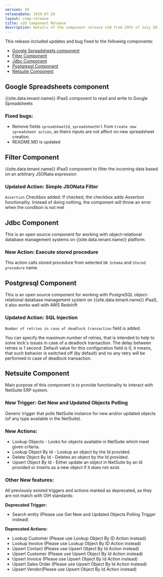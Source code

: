 ```yaml
---
version: 20
releaseDate: 2019-07-29
layout: comp-release
title: v20 Component Release
description: Details of the component release v20 from 29th of July 2019
---
```


This release included updates and bug fixed to the following components:

*   [Google Spreadsheets component](#google-spreadsheets-component)
*   [Filter Component](#filter-component)
*   [Jdbc Component](#jdbc-component)
*   [Postgresql Component](#postgresql-component)
*   [Netsuite Component](#netsuite-component)

## Google Spreadsheets component

{{site.data.tenant.name}} iPaaS component to read and write to Google Spreadsheets

### Fixed bugs:

*   Remove fields `spreadsheetId`, `spreadsheetUrl` from `Create new spreadsheet action`, as theirs inputs are not affect on new spreadsheet creation.
*   README.MD is updated

## Filter Component

{{site.data.tenant.name}} iPaaS component to filter the incoming data based on an
arbitrary JSONata expression

### Updated Action: Simple JSONata Filter

`Assertion` Checkbox added: If checked, the checkbox adds Assertion functionality.
Instead of doing nothing, the component will throw an error when the condition is not met


## Jdbc Component

This is an open source component for working with object-relational database
management systems on {{site.data.tenant.name}} platform.

### New Action: Execute stored procedure

This action calls stored procedure from selected `DB Schema` and `Stored procedure` name.

## Postgresql Component

This is an open source component for working with PostgreSQL object-relational
database management system on {{site.data.tenant.name}} iPaaS, it also works well with AWS Redshift

### Updated Action: SQL Injection

`Number of retries in case of deadlock transaction` field is added.

You can specify the maximum number of retries, that is intended to help to solve
lock's issues in case of a deadlock transaction. The delay between retries is 1
second. Default value for this configuration field is 0, it means, that such
behavior is switched off (by default) and no any retry will be performed in case
of deadlock transaction.


## Netsuite Component

Main purpose of this component is to provide functionality to interact with
NetSuite ERP system.

### New Trigger: Get New and Updated Objects Polling

Generic trigger that polls NetSuite instance for new and/or updated objects (of
any type available in the NetSuite).

### New Actions:

*   Lookup Objects - Looks for objects available in NetSuite which meet given criteria.
*   Lookup Object By Id - Lookup an object by the Id provided.
*   Delete Object By Id - Deletes an object by the Id provided.
*   Upsert Object By Id - Either update an object in NetSuite by an Id provided or inserts as a new object if it does not exist.

### Other New features:

All previously existed triggers and actions marked as deprecated, as they are
not match with OIH standards:

**Deprecated Trigger:**

*   Search entity (Please use Get New and Updated Objects Polling Trigger instead)

**Deprecated Actions:**

*   Lookup Customer (Please use Lookup Object By ID Action instead)
*   Lookup Invoice (Please use Lookup Object By ID Action instead)
*   Upsert Contact (Please use Upsert Object By Id Action instead)
*   Upsert Customer (Please use Upsert Object By Id Action instead)
*   Upsert Invoice (Please use Upsert Object By Id Action instead)
*   Upsert Sales Order (Please use Upsert Object By Id Action instead)
*   Upsert Vendor(Please use Upsert Object By Id Action instead)
